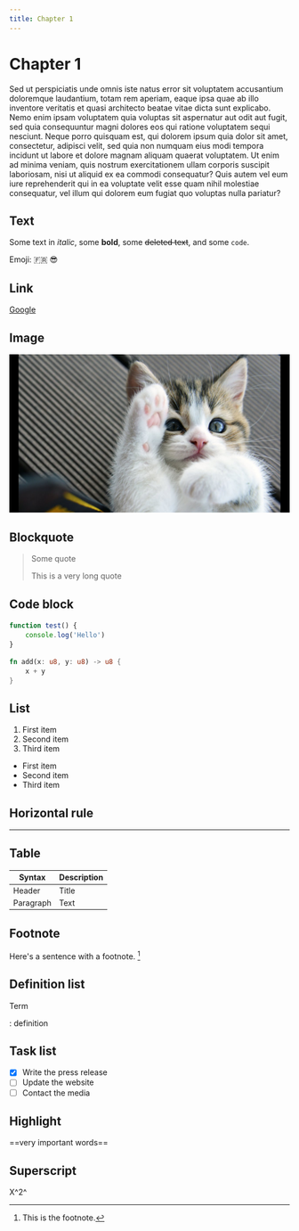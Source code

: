 ```yaml
---
title: Chapter 1
---
```


# Chapter 1

Sed ut perspiciatis unde omnis iste natus error sit voluptatem accusantium doloremque laudantium, totam rem aperiam, eaque ipsa quae ab illo inventore veritatis et quasi architecto beatae vitae dicta sunt explicabo. Nemo enim ipsam voluptatem quia voluptas sit aspernatur aut odit aut fugit, sed quia consequuntur magni dolores eos qui ratione voluptatem sequi nesciunt. Neque porro quisquam est, qui dolorem ipsum quia dolor sit amet, consectetur, adipisci velit, sed quia non numquam eius modi tempora incidunt ut labore et dolore magnam aliquam quaerat voluptatem. Ut enim ad minima veniam, quis nostrum exercitationem ullam corporis suscipit laboriosam, nisi ut aliquid ex ea commodi consequatur? Quis autem vel eum iure reprehenderit qui in ea voluptate velit esse quam nihil molestiae consequatur, vel illum qui dolorem eum fugiat quo voluptas nulla pariatur?

## Text

Some text in _italic_, some **bold**, some ~~deleted text~~, and some `code`.

Emoji: 🇫🇷 😎

## Link 

[Google](https://wwww.google.com)

## Image 

![A cat](_assets/cat.jpg)

## Blockquote

> Some quote
>
> This is a very long quote


## Code block

```js
function test() {
    console.log('Hello')
}
```

```rust
fn add(x: u8, y: u8) -> u8 {
    x + y
}
```

## List

1. First item
2. Second item
3. Third item

- First item
- Second item
- Third item

## Horizontal rule

---

## Table

| Syntax      | Description |
| ----------- | ----------- |
| Header      | Title       |
| Paragraph   | Text        |

## Footnote 

Here's a sentence with a footnote. [^1]

[^1]: This is the footnote.

## Definition list 

Term

: definition

## Task list 

- [x] Write the press release
- [ ] Update the website
- [ ] Contact the media

## Highlight 

==very important words==

## Superscript

X^2^